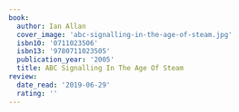 ```yaml
---
book:
  author: Ian Allan
  cover_image: 'abc-signalling-in-the-age-of-steam.jpg'
  isbn10: '0711023506'
  isbn13: '9780711023505'
  publication_year: '2005'
  title: ABC Signalling In The Age Of Steam
review:
  date_read: '2019-06-29'
  rating: ''
---
```

